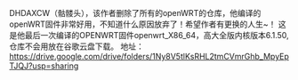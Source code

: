 DHDAXCW（骷髅头），该作者删除了所有的openWRT的仓库，他编译的openWRT固件非常好用，不知道什么原因放弃了！希望作者有更换的人生~！
这是他最后一次编译的OPENWRT固件openwrt_X86_64，高大全版内核版本6.1.50,仓库不会用放在谷歌云盘下载。
地址：https://drive.google.com/drive/folders/1Ny8V5tlKsRHL2tmCVmrGhb_MpyEpTJQJ?usp=sharing
